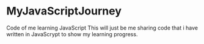 # MyJavaScriptJourney
Code of me learning JavaScript
This will just be me sharing code that i have written in JavaScrypt to show my learning progress.
